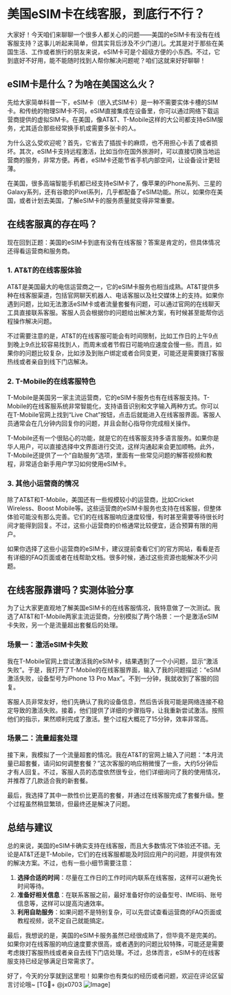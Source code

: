 # 美国eSIM卡在线客服，到底行不行？

大家好！今天咱们来聊聊一个很多人都关心的问题——美国的eSIM卡有没有在线客服支持？这事儿听起来简单，但其实背后涉及不少门道儿。尤其是对于那些在美国生活、工作或者旅行的朋友来说，eSIM卡可是个超级方便的小东西。不过，它到底好不好用，能不能随时找到人帮你解决问题呢？咱们这就来好好聊聊！

## eSIM卡是什么？为啥在美国这么火？

先给大家简单科普一下，eSIM卡（嵌入式SIM卡）是一种不需要实体卡槽的SIM卡。和传统的物理SIM卡不同，eSIM直接集成在设备里，你可以通过网络下载运营商提供的虚拟SIM卡。在美国，像AT&T、T-Mobile这样的大公司都支持eSIM服务，尤其适合那些经常换手机或需要多张卡的人。

为什么这么受欢迎呢？首先，它省去了插拔卡的麻烦，也不用担心卡丢了或者损坏。其次，eSIM卡支持远程激活，比如当你在国外旅游时，可以直接切换当地运营商的服务，非常方便。再者，eSIM卡还能节省手机内部空间，让设备设计更轻薄。

在美国，很多高端智能手机都已经支持eSIM卡了，像苹果的iPhone系列、三星的Galaxy系列，还有谷歌的Pixel系列，几乎都配备了eSIM功能。所以，如果你在美国，或者计划去美国，了解eSIM卡的服务质量就变得非常重要。

## 在线客服真的存在吗？

现在回到正题：美国的eSIM卡到底有没有在线客服？答案是肯定的，但具体情况还得看运营商和服务商。

### 1. AT&T的在线客服体验

AT&T是美国最大的电信运营商之一，它的eSIM卡服务也相当成熟。AT&T提供多种在线客服渠道，包括官网聊天机器人、电话客服以及社交媒体上的支持。如果你遇到问题，比如无法激活eSIM卡或者流量套餐有问题，可以通过官网的在线聊天工具直接联系客服。客服人员会根据你的问题给出解决方案，有时候甚至能帮你远程操作解决问题。

不过需要注意的是，AT&T的在线客服可能会有时间限制，比如工作日的上午9点到晚上9点比较容易找到人，而周末或者节假日可能响应速度会慢一些。而且，如果你的问题比较复杂，比如涉及到账户绑定或者合同变更，可能还是需要拨打客服热线或者亲自到线下门店解决。

### 2. T-Mobile的在线客服特色

T-Mobile是美国另一家主流运营商，它的eSIM卡服务也有在线客服支持。T-Mobile的在线客服系统非常智能化，支持语音识别和文字输入两种方式。你可以在T-Mobile官网上找到“Live Chat”按钮，点击后就能进入在线客服界面。客服人员通常会在几分钟内回复你的问题，并且会耐心指导你完成相关操作。

T-Mobile还有一个很贴心的功能，就是它的在线客服支持多语言服务。如果你是华人用户，可以直接选择中文界面进行交流，这样沟通起来会更加顺畅。此外，T-Mobile还提供了一个“自助服务”选项，里面有一些常见问题的解答视频和教程，非常适合新手用户学习如何使用eSIM卡。

### 3. 其他小运营商的情况

除了AT&T和T-Mobile，美国还有一些规模较小的运营商，比如Cricket Wireless、Boost Mobile等。这些运营商的eSIM卡服务也支持在线客服，但整体体验可能没有那么完善。它们的在线客服响应速度较慢，有时甚至需要等待很长时间才能得到回复。不过，这些小运营商的价格通常比较便宜，适合预算有限的用户。

如果你选择了这些小运营商的eSIM卡，建议提前查看它们的官方网站，看看是否有详细的FAQ页面或者在线帮助文档。很多时候，通过这些资源也能解决不少问题。

## 在线客服靠谱吗？实测体验分享

为了让大家更直观地了解美国eSIM卡的在线客服情况，我特意做了一次测试。我选了AT&T和T-Mobile两家主流运营商，分别模拟了两个场景：一个是激活eSIM卡失败，另一个是流量超出套餐后的处理。

### 场景一：激活eSIM卡失败

我在T-Mobile官网上尝试激活我的eSIM卡，结果遇到了一个小问题，显示“激活失败”。于是，我打开了T-Mobile的在线客服界面，输入了我的问题描述：“eSIM激活失败，设备型号为iPhone 13 Pro Max”。不到一分钟，我就收到了客服的回复。

客服人员非常友好，他们先确认了我的设备信息，然后告诉我可能是网络连接不稳定导致的激活失败。接着，他们提供了详细的步骤指导，让我重新尝试激活。按照他们的指示，果然顺利完成了激活。整个过程大概花了15分钟，效率非常高。

### 场景二：流量超套处理

接下来，我模拟了一个流量超套的情况。我在AT&T的官网上输入了问题：“本月流量已超套餐，请问如何调整套餐？”这次客服的响应稍微慢了一些，大约5分钟后才有人回复。不过，客服人员的态度依然很专业，他们详细询问了我的使用情况，并推荐了几款适合我的新套餐。

最后，我选择了其中一款性价比更高的套餐，并通过在线客服完成了套餐升级。整个过程虽然稍显繁琐，但最终还是解决了问题。

## 总结与建议

总的来说，美国的eSIM卡确实支持在线客服，而且大多数情况下体验还不错。无论是AT&T还是T-Mobile，它们的在线客服都能及时回应用户的问题，并提供有效的解决方案。不过，也有一些小细节需要注意：

1. **选择合适的时间**：尽量在工作日的工作时间内联系在线客服，这样可以避免长时间等待。
2. **准备好相关信息**：在联系客服之前，最好准备好你的设备型号、IMEI码、账号信息等，这样可以提高沟通效率。
3. **利用自助服务**：如果问题不是特别复杂，可以先尝试查看运营商的FAQ页面或教程视频，说不定自己就能搞定。

最后，我想说的是，美国的eSIM卡服务虽然已经很成熟了，但毕竟不是完美的。如果你对在线客服的响应速度要求很高，或者遇到的问题比较特殊，可能还是需要考虑拨打客服热线或者亲自去线下门店处理。不过，总体而言，eSIM卡的在线客服支持已经足够满足日常需求了。

好了，今天的分享就到这里啦！如果你也有类似的经历或者问题，欢迎在评论区留言讨论哦~ [TG💪+ @jx0703 ![Image](https://github.com/user-attachments/assets/dbca1d08-cadb-493c-b0ec-ad6f7a83f270)]